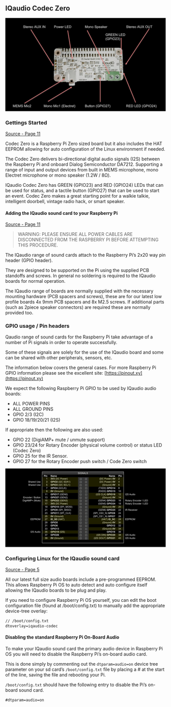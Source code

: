 ## IQaudio Codec Zero

![iq audio codec zero](./assets/iq-audio-codec-zero.jpg)

### Gettings Started 

[Source - Page 11](https://datasheets.raspberrypi.org/iqaudio/iqaudio-product-brief.pdf)

Codec Zero is a Raspberry Pi Zero sized board but it also includes the HAT EEPROM allowing for auto configuration of the Linux environment if needed.

The Codec Zero delivers bi-directional digital audio signals (I2S) between the Raspberry Pi and onboard Dialog Semiconductor DA7212. Supporting a range of input and output devices from built in MEMS microphone, mono Electret microphone or mono speaker (1.2W / 8Ω).

IQaudio Codec Zero has GREEN (GPIO23) and RED (GPIO24) LEDs that can be used for status, and a tactile button (GPIO27) that can be used to start an event. Codec Zero makes a great starting point for a walkie talkie, intelligent doorbell, vintage radio hack, or smart speaker.

#### Adding the IQaudio sound card to your Raspberry Pi

[Source - Page 11](https://datasheets.raspberrypi.org/iqaudio/iqaudio-product-brief.pdf)

> WARNING: PLEASE ENSURE ALL POWER CABLES ARE DISCONNECTED FROM THE RASPBERRY PI BEFORE ATTEMPTING THIS PROCEDURE.

The IQaudio range of sound cards attach to the Raspberry Pi’s 2x20 way pin header (GPIO header).

They are designed to be supported on the Pi using the supplied PCB standoffs and screws. In general no soldering is required to the IQaudio boards for normal operation.

The IQaudio range of boards are normally supplied with the necessary mounting hardware (PCB spacers and screws), these are for our latest low profile boards 4x 9mm PCB spacers and 8x M2.5 screws. If additional parts (such as 2piece speaker connectors) are required these are normally provided too.  

### GPIO usage / Pin headers

Qaudio range of sound cards for the Raspberry Pi take advantage of a number of Pi signals in order to operate successfully. 

Some of these signals are solely for the use of the IQaudio board and some can be shared with other peripherals, sensors, etc. 

The information below covers the general cases. For more Raspberry Pi GPIO information please see the excellent site: [https://pinout.xy](https://pinout.xy)

We expect the following Raspberry Pi GPIO to be used by IQaudio audio boards:

- ALL POWER PINS
- ALL GROUND PINS
- GPIO 2/3 (I2C)
- GPIO 18/19/20/21 (I2S)

If appropriate then the following are also used:

- GPIO 22 (DigiAMP+ mute / unmute support)
- GPIO 23/24 for Rotary Encoder (physical volume control) or status LED (Codec Zero)
- GPIO 25 for the IR Sensor.
- GPIO 27 for the Rotary Encoder push switch / Code Zero switch

![iq audio codec zero](./assets/gpio-pins-iq-audio-codec-zero.jpg)

### Configuring Linux for the IQaudio sound card

[Source - Page 5](https://datasheets.raspberrypi.org/iqaudio/iqaudio-product-brief.pdf)

All our latest full size audio boards include a pre-programmed EEPROM. This allows Raspberry Pi OS to auto detect and auto configure itself allowing the IQaudio boards to be plug and play.

If you need to configure Raspberry Pi OS yourself, you can edit the boot configuration file (found at /boot/config.txt) to manually add the appropriate device-tree overlay:

```
// /boot/config.txt
dtoverlay=iqaudio-codec
```

#### Disabling the standard Raspberry Pi On-Board Audio

To make your IQaudio sound card the primary audio device in Raspberry Pi OS you will need to disable the Raspberry Pi’s on-board audio card. 

This is done simply by commenting out the `dtparam=audio=on` device tree parameter on your sd card’s `/boot/config.txt` file by placing a # at the start of the line, saving the file and rebooting your Pi.

`/boot/config.txt` should have the following entry to disable the Pi’s on-board sound card.

```
#dtparam=audio=on
```
